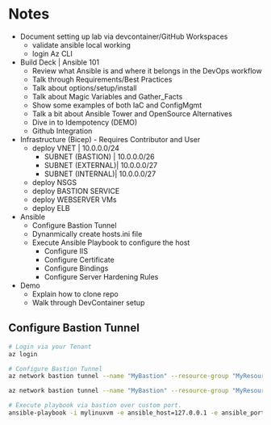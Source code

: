 # Notes #

- Document setting up lab via devcontainer/GitHub Workspaces
  - validate ansible local working
  - login Az CLI
- Build Deck | Ansible 101
  - Review what Ansible is and where it belongs in the DevOps workflow
  - Talk through Requirements/Best Practices
  - Talk about options/setup/install
  - Talk about Magic Variables and Gather_Facts
  - Show some examples of both IaC and ConfigMgmt
  - Talk a bit about Ansible Tower and OpenSource Alternatives
  - Dive in to Idempotency (DEMO)
  - Github Integration
- Infrastructure (Bicep) - Requires Contributor and User
  - deploy VNET | 10.0.0.0/24
    - SUBNET (BASTION) | 10.0.0.0/26
    - SUBNET (EXTERNAL)| 10.0.0.0/27
    - SUBNET (INTERNAL)| 10.0.0.0/27
  - deploy NSGS
  - deploy BASTION SERVICE
  - deploy WEBSERVER VMs
  - deploy ELB
- Ansible
  - Configure Bastion Tunnel
  - Dynanmically create hosts.ini file
  - Execute Ansible Playbook to configure the host
    - Configure IIS
    - Configure Certificate
    - Configure Bindings
    - Configure Server Hardening Rules
- Demo
  - Explain how to clone repo
  - Walk through DevContainer setup


## Configure Bastion Tunnel ##

```bash
# Login via your Tenant
az login

# Configure Bastion Tunnel
az network bastion tunnel --name "MyBastion" --resource-group "MyResourceGroup" --target-resource-id "/subscriptions/xxxxxxxx-xxxx-xxxx-xxxx-xxxxxxxxxxxx/resourceGroups/MyResourceGroup/providers/Microsoft.Compute/virtualMachines/vm1" --resource-port "3389" --port "113389"

az network bastion tunnel --name "MyBastion" --resource-group "MyResourceGroup" --target-resource-id "/subscriptions/xxxxxxxx-xxxx-xxxx-xxxx-xxxxxxxxxxxx/resourceGroups/MyResourceGroup/providers/Microsoft.Compute/virtualMachines/vm1" --resource-port "3389" --port "123389"

# Execute playbook via bastion over custom port. 
ansible-playbook -i mylinuxvm -e ansible_host=127.0.0.1 -e ansible_port=10022
```

